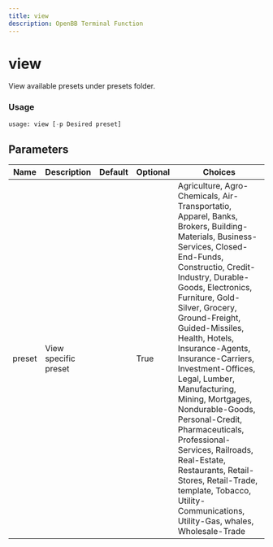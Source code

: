 ```yaml
---
title: view
description: OpenBB Terminal Function
---
```


# view

View available presets under presets folder.

### Usage 
```python
usage: view [-p Desired preset]
```

## Parameters

| Name | Description | Default | Optional | Choices |
| ---- | ----------- | ------- | -------- | ------- |
| preset | View specific preset |  | True | Agriculture,  Agro-Chemicals,  Air-Transportatio,  Apparel,  Banks,  Brokers,  Building-Materials,  Business-Services,  Closed-End-Funds,  Constructio,  Credit-Industry,  Durable-Goods,  Electronics,  Furniture,  Gold-Silver,  Grocery,  Ground-Freight,  Guided-Missiles,  Health,  Hotels,  Insurance-Agents,  Insurance-Carriers,  Investment-Offices,  Legal,  Lumber,  Manufacturing,  Mining,  Mortgages,  Nondurable-Goods,  Personal-Credit,  Pharmaceuticals,  Professional-Services,  Railroads,  Real-Estate,  Restaurants,  Retail-Stores,  Retail-Trade,  template,  Tobacco,  Utility-Communications,  Utility-Gas,  whales,  Wholesale-Trade |



